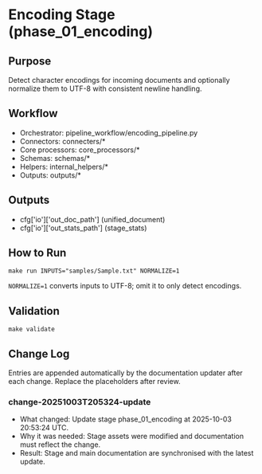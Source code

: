 # Encoding Stage (phase_01_encoding)

## Purpose
Detect character encodings for incoming documents and optionally normalize them to UTF-8 with consistent newline handling.

## Workflow
- Orchestrator: pipeline_workflow/encoding_pipeline.py
- Connectors: connecters/*
- Core processors: core_processors/*
- Schemas: schemas/*
- Helpers: internal_helpers/*
- Outputs: outputs/*

## Outputs
- cfg['io']['out_doc_path'] (unified_document)
- cfg['io']['out_stats_path'] (stage_stats)

## How to Run
```
make run INPUTS="samples/Sample.txt" NORMALIZE=1
```
`NORMALIZE=1` converts inputs to UTF-8; omit it to only detect encodings.

## Validation
```
make validate
```

## Change Log
Entries are appended automatically by the documentation updater after each change. Replace the placeholders after review.

### change-20251003T205324-update
- What changed: Update stage phase_01_encoding at 2025-10-03 20:53:24 UTC.
- Why it was needed: Stage assets were modified and documentation must reflect the change.
- Result: Stage and main documentation are synchronised with the latest update.
